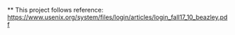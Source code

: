 ** This project follows reference: https://www.usenix.org/system/files/login/articles/login_fall17_10_beazley.pdf

